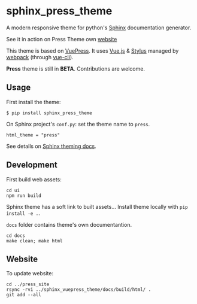# sphinx_press_theme

A modern responsive theme for python's [Sphinx](http://www.sphinx-doc.org) documentation generator.

See it in action on Press Theme own [website](https://schettino72.github.io/sphinx_press_site/)


This theme is based on [VuePress](https://vuepress.vuejs.org/).
It uses [Vue.js](https://vuejs.org/) & [Stylus](http://stylus-lang.com/) managed by
[webpack](https://webpack.js.org/) (through [vue-cli](https://cli.vuejs.org/)).


**Press** theme is still in **BETA**.
Contributions are welcome.

## Usage

First install the theme:

```
$ pip install sphinx_press_theme
```

On Sphinx project's ``conf.py``: set the theme name to ``press``.

```
html_theme = "press"
```

See details on [Sphinx theming docs](http://www.sphinx-doc.org/en/master/theming.html#using-a-theme).


## Development

First build web assets:

```
cd ui
npm run build
```

Sphinx theme has a soft link to built assets...
Install theme locally with `pip install -e .`.

`docs` folder contains theme's own documentantion.

```
cd docs
make clean; make html
```


## Website

To update website:

```
cd ../press_site
rsync -rvi ../sphinx_vuepress_theme/docs/build/html/ .
git add --all
```
